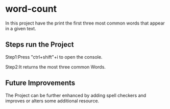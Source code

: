 # word-count
In this project have the print the first three most common words that appear in a given text.

## Steps run the Project

Step1:Press "ctrl+shift"+i to open the console.

Step2:It returns the most three common Words.

## Future Improvements

The Project can be further enhanced by adding spell checkers and improves or alters some additional resource.
